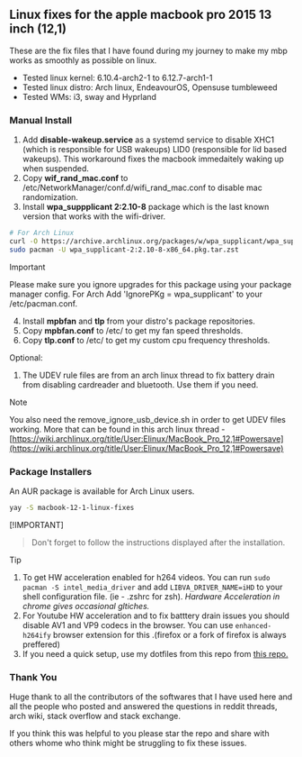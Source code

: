 ## Linux fixes for the apple macbook pro 2015 13 inch (12,1)

These are the fix files that I have found during my journey to make my mbp works as smoothly as possible on linux.

- Tested linux kernel: 6.10.4-arch2-1 to 6.12.7-arch1-1
- Tested linux distro: Arch linux, EndeavourOS, Opensuse tumbleweed
- Tested WMs: i3, sway and Hyprland

### Manual Install

1. Add **disable-wakeup.service** as a systemd service to disable XHC1 (which is responsible for USB wakeups) LID0 (responsible for lid based wakeups). This workaround fixes the macbook immedaitely waking up when suspended.
2. Copy **wif_rand_mac.conf** to /etc/NetworkManager/conf.d/wifi_rand_mac.conf to disable mac randomization.
3. Install **wpa_suppplicant 2:2.10-8** package which is the last known version that works with the wifi-driver. 

```bash
# For Arch Linux
curl -O https://archive.archlinux.org/packages/w/wpa_supplicant/wpa_supplicant-2:2.10-8-x86_64.pkg.tar.zst
sudo pacman -U wpa_supplicant-2:2.10-8-x86_64.pkg.tar.zst
```

> [!IMPORTANT]
> Please make sure you ignore upgrades for this package using your package manager config.
> For Arch Add 'IgnorePKg = wpa_supplicant' to your /etc/pacman.conf.

4. Install **mpbfan** and **tlp** from your distro's package repositories.
5. Copy **mpbfan.conf** to /etc/ to get my fan speed thresholds.
6. Copy **tlp.conf** to /etc/ to get my custom cpu frequency thresholds.

Optional:

1. The UDEV rule files are from an arch linux thread to fix battery drain from disabling cardreader and bluetooth. Use them if you need.

> [!NOTE]
> You also need the remove_ignore_usb_device.sh in order to get UDEV files working.
> More that can be found in this arch linux thread - [https://wiki.archlinux.org/title/User:Elinux/MacBook_Pro_12,1#Powersave](https://wiki.archlinux.org/title/User:Elinux/MacBook_Pro_12,1#Powersave)

### Package Installers

An AUR package is available for Arch Linux users.

```bash
yay -S macbook-12-1-linux-fixes
```
[!IMPORTANT]
> Don't forget to follow the instructions displayed after the installation.


> [!TIP]
> 1. To get HW acceleration enabled for h264 videos. You can run `sudo pacman -S intel_media_driver` and add `LIBVA_DRIVER_NAME=iHD` to your shell configuration file. (ie - .zshrc for zsh).
*Hardware Acceleration in chrome gives occasional gltiches.*
> 2. For Youtube HW acceleration and to fix batttery drain issues you should disable AV1 and VP9 codecs in the browser. You can use `enhanced-h264ify` browser extension for this .(firefox or a fork of firefox is always preffered)
> 3. If you need a quick setup, use my dotfiles from this repo from [this repo.](https://github.com/Chamal1120/dotfiles-linux-hyprland/tree/main)

### Thank You

Huge thank to all the contributors of the softwares that I have used here and all the people who posted and answered the questions in reddit threads, arch wiki, stack overflow and stack exchange.

If you think this was helpful to you please star the repo and share with others whome who think might be struggling to fix these issues.
